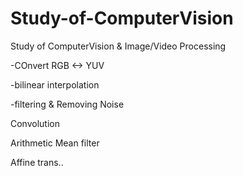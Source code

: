 # Study-of-ComputerVision


Study of ComputerVision & Image/Video Processing

-COnvert RGB <-> YUV

-bilinear interpolation

-filtering & Removing Noise 


Convolution 

Arithmetic Mean filter

Affine trans..
